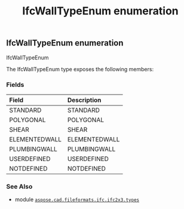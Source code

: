 ﻿---
title: IfcWallTypeEnum enumeration
second_title: Aspose.CAD for Python via .NET API References
description: 
type: docs
weight: 3210
url: /aspose.cad.fileformats.ifc.ifc2x3.types/ifcwalltypeenum/
is_root: false
---

## IfcWallTypeEnum enumeration

IfcWallTypeEnum



The IfcWallTypeEnum type exposes the following members:

### Fields
| Field | Description |
| :- | :- |
| STANDARD | STANDARD |
| POLYGONAL | POLYGONAL |
| SHEAR | SHEAR |
| ELEMENTEDWALL | ELEMENTEDWALL |
| PLUMBINGWALL | PLUMBINGWALL |
| USERDEFINED | USERDEFINED |
| NOTDEFINED | NOTDEFINED |



### See Also
* module [`aspose.cad.fileformats.ifc.ifc2x3.types`](..)
